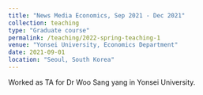 ```yaml
---
title: "News Media Economics, Sep 2021 - Dec 2021"
collection: teaching
type: "Graduate course"
permalink: /teaching/2022-spring-teaching-1
venue: "Yonsei University, Economics Department"
date: 2021-09-01
location: "Seoul, South Korea"
---
```


Worked as TA for Dr Woo Sang yang in Yonsei University.